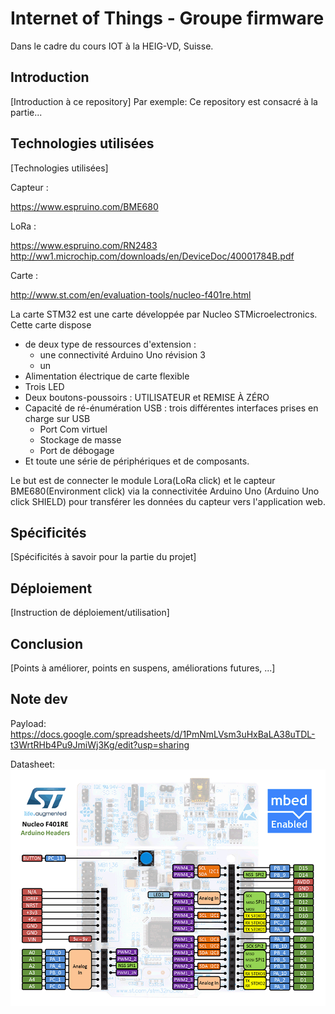 # Internet of Things - Groupe firmware
Dans le cadre du cours IOT à la HEIG-VD, Suisse.

## Introduction
[Introduction à ce repository]
Par exemple: Ce repository est consacré à la partie...

## Technologies utilisées
[Technologies utilisées]

Capteur :

https://www.espruino.com/BME680

LoRa :

https://www.espruino.com/RN2483
http://ww1.microchip.com/downloads/en/DeviceDoc/40001784B.pdf

Carte :

http://www.st.com/en/evaluation-tools/nucleo-f401re.html

La carte STM32 est une carte développée par Nucleo STMicroelectronics. Cette carte dispose 

- de deux type de ressources d'extension :
  -  une connectivité Arduino Uno révision 3
  - un 
- Alimentation électrique de carte flexible 
- Trois LED                 
- Deux boutons-poussoirs : UTILISATEUR et REMISE À ZÉRO
- Capacité de ré-énumération USB : trois différentes interfaces prises en charge sur USB     
  - Port Com virtuel
  - Stockage de masse
  - Port de débogage            
- Et toute une série de périphériques et de composants.

Le but est de connecter le module Lora(LoRa click) et le capteur BME680(Environment click) via la connectivitée Arduino Uno (Arduino Uno click SHIELD)  pour transférer les données du capteur vers l'application web.

## Spécificités
[Spécificités à savoir pour la partie du projet]

## Déploiement
[Instruction de déploiement/utilisation]

## Conclusion
[Points à améliorer, points en suspens, améliorations futures, ...]

## Note dev

Payload:
https://docs.google.com/spreadsheets/d/1PmNmLVsm3uHxBaLA38uTDL-t3WrtRHb4Pu9JmiWj3Kg/edit?usp=sharing

Datasheet:
![lol](img/arduino_headers.png)
